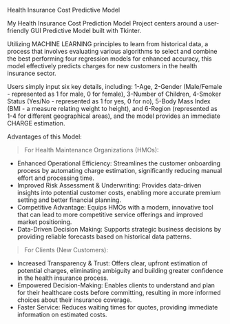 Health Insurance Cost Predictive Model

My Health Insurance Cost Prediction Model Project centers around a user-friendly GUI Predictive Model built with Tkinter. 

Utilizing MACHINE LEARNING principles to learn from historical data, a process that involves evaluating various algorithms
to select and combine the best performing four regression models for enhanced accuracy, this model effectively predicts charges for new customers in the health insurance sector. 

Users simply input six key details, including: 
1-Age, 
2-Gender (Male/Female - represented as 1 for male, 0 for female),
3-Number of Children, 
4-Smoker Status (Yes/No - represented as 1 for yes, 0 for no), 
5-Body Mass Index (BMI - a measure relating weight to height), and 
6-Region (represented as 1-4 for different geographical areas), and the model provides an immediate CHARGE estimation.

Advantages of this Model:
 > For Health Maintenance Organizations (HMOs):
   - Enhanced Operational Efficiency: Streamlines the customer onboarding process by automating charge estimation, significantly reducing manual effort and processing time.
   - Improved Risk Assessment & Underwriting: Provides data-driven insights into potential customer costs, enabling more accurate premium setting and better financial planning.
   - Competitive Advantage: Equips HMOs with a modern, innovative tool that can lead to more competitive service offerings and improved market positioning.
   - Data-Driven Decision Making: Supports strategic business decisions by providing reliable forecasts based on historical data patterns.
 > For Clients (New Customers):
   - Increased Transparency & Trust: Offers clear, upfront estimation of potential charges, eliminating ambiguity and building greater confidence in the health insurance process.
   - Empowered Decision-Making: Enables clients to understand and plan for their healthcare costs before committing, resulting in more informed choices about their insurance coverage.
   - Faster Service: Reduces waiting times for quotes, providing immediate information on estimated costs.
